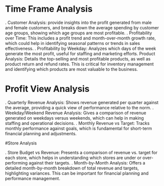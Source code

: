 
# Time Frame Analysis
 
. Customer Analysis:  provide insights into the profit generated from male and female 
customers, and breaks down the average spending by customer age groups, showing which age 
groups are most profitable. 
. Profitability over Time: This includes a profit trend and month-over-month growth rate, 
which could help in identifying seasonal patterns or trends in sales effectiveness. 
. Profitability by Weekday: Analyzes which days of the week generate the most profit, 
useful for staffing and marketing efforts. 
Product Analysis: Details the top-selling and most profitable products, as well as product 
return and refund rates. This is critical for inventory management and identifying which 
products are most valuable to the business. 

# Profit View Analysis

  . Quarterly Revenue Analysis: Shows revenue generated per quarter against the average, 
providing a quick view of performance relative to the norm. 
. Weekday/Weekend Revenue Analysis: Gives a comparison of revenue generated on 
weekdays versus weekends, which can help in making staffing and operational decisions. 
. Monthly Revenue vs Target: Tracks monthly performance against goals, which is 
fundamental for short-term financial planning and adjustments.

#Store Analysis

. Store Budget vs Revenue: Presents a comparison of revenue vs. target for each store, 
which helps in understanding which stores are under or over-performing against their targets. 
. Month-by-Month Analysis: Offers a detailed month-by-month breakdown of total 
revenue and targets, highlighting variances. This can be important for financial planning and 
performance management. 
